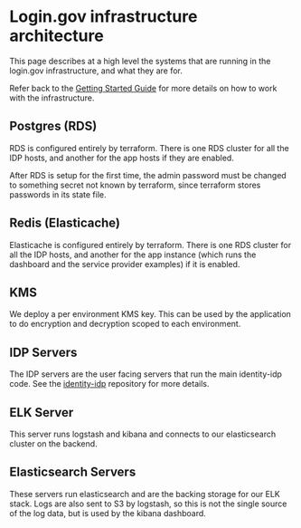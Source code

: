 # Login.gov infrastructure architecture

This page describes at a high level the systems that are running in the
login.gov infrastructure, and what they are for.

Refer back to the [Getting Started Guide](../getting-started.md) for more
details on how to work with the infrastructure.

## Postgres (RDS)

RDS is configured entirely by terraform.  There is one RDS cluster for all the
IDP hosts, and another for the app hosts if they are enabled.

After RDS is setup for the first time, the admin password must be changed to
something secret not known by terraform, since terraform stores passwords in its
state file.

## Redis (Elasticache)

Elasticache is configured entirely by terraform.  There is one RDS cluster for
all the IDP hosts, and another for the app instance (which runs the dashboard
and the service provider examples) if it is enabled.

## KMS

We deploy a per environment KMS key.  This can be used by the application to do
encryption and decryption scoped to each environment.

## IDP Servers

The IDP servers are the user facing servers that run the main identity-idp code.
See the [identity-idp](https://github.com/18F/identity-idp) repository for more
details.

## ELK Server

This server runs logstash and kibana and connects to our elasticsearch cluster
on the backend.

## Elasticsearch Servers

These servers run elasticsearch and are the backing storage for our ELK stack.
Logs are also sent to S3 by logstash, so this is not the single source of the
log data, but is used by the kibana dashboard.
